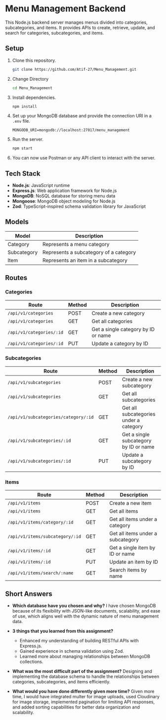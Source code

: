 # Menu Management Backend

This Node.js backend server manages menus divided into categories, subcategories, and items. It provides APIs to create, retrieve, update, and search for categories, subcategories, and items.

## Setup

1. Clone this repository.

   ```bash
   git clone https://github.com/Atif-27/Menu_Management.git
   ```

2. Change Directory

   ```bash
   cd Menu_Management
   ```

3. Install dependencies.

   ```bash
   npm install
   ```

4. Set up your MongoDB database and provide the connection URI in a `.env` file.

   ```env
   MONGODB_URI=mongodb://localhost:27017/menu_management
   ```

5. Run the server.

   ```bash
   npm start
   ```

6. You can now use Postman or any API client to interact with the server.

## Tech Stack

- **Node.js**: JavaScript runtime
- **Express.js**: Web application framework for Node.js
- **MongoDB**: NoSQL database for storing menu data
- **Mongoose**: MongoDB object modeling for Node.js
- **Zod**: TypeScript-inspired schema validation library for JavaScript

## Models

| Model       | Description                            |
| ----------- | -------------------------------------- |
| Category    | Represents a menu category             |
| Subcategory | Represents a subcategory of a category |
| Item        | Represents an item in a subcategory    |

## Routes

### Categories

| Route                    | Method | Description                         |
| ------------------------ | ------ | ----------------------------------- |
| `/api/v1/categories`     | POST   | Create a new category               |
| `/api/v1/categories`     | GET    | Get all categories                  |
| `/api/v1/categories/:id` | GET    | Get a single category by ID or name |
| `/api/v1/categories/:id` | PUT    | Update a category by ID             |

### Subcategories

| Route                                | Method | Description                            |
| ------------------------------------ | ------ | -------------------------------------- |
| `/api/v1/subcategories`              | POST   | Create a new subcategory               |
| `/api/v1/subcategories`              | GET    | Get all subcategories                  |
| `/api/v1/subcategories/category/:id` | GET    | Get all subcategories under a category |
| `/api/v1/subcategories/:id`          | GET    | Get a single subcategory by ID or name |
| `/api/v1/subcategories/:id`          | PUT    | Update a subcategory by ID             |

### Items

| Route                           | Method | Description                       |
| ------------------------------- | ------ | --------------------------------- |
| `/api/v1/items`                 | POST   | Create a new item                 |
| `/api/v1/items`                 | GET    | Get all items                     |
| `/api/v1/items/category/:id`    | GET    | Get all items under a category    |
| `/api/v1/items/subcategory/:id` | GET    | Get all items under a subcategory |
| `/api/v1/items/:id`             | GET    | Get a single item by ID or name   |
| `/api/v1/items/:id`             | PUT    | Update an item by ID              |
| `/api/v1/items/search/:name`    | GET    | Search items by name              |

## Short Answers

- **Which database have you chosen and why?**
  I have chosen MongoDB because of its flexibility with JSON-like documents, scalability, and ease of use, which aligns well with the dynamic nature of menu management data.

- **3 things that you learned from this assignment?**

  - Enhanced my understanding of building RESTful APIs with Express.js.
  - Gained experience in schema validation using Zod.
  - Learned more about managing relationships between MongoDB collections.

- **What was the most difficult part of the assignment?**
  Designing and implementing the database schema to handle the relationships between categories, subcategories, and items efficiently.

- **What would you have done differently given more time?**
  Given more time, I would have integrated multer for image uploads, used Cloudinary for image storage, implemented pagination for limiting API responses, and added sorting capabilities for better data organization and scalability.
